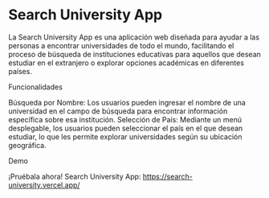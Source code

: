 <h1><strong> Search University App </strong></h1>

La Search University App es una aplicación web diseñada para ayudar a las personas a encontrar universidades de todo el mundo, facilitando el proceso de búsqueda de instituciones educativas para aquellos que desean estudiar en el extranjero o explorar opciones académicas en diferentes países.

Funcionalidades

Búsqueda por Nombre: Los usuarios pueden ingresar el nombre de una universidad en el campo de búsqueda para encontrar información específica sobre esa institución.
Selección de País: Mediante un menú desplegable, los usuarios pueden seleccionar el país en el que desean estudiar, lo que les permite explorar universidades según su ubicación geográfica.

Demo

¡Pruébala ahora! Search University App: https://search-university.vercel.app/
